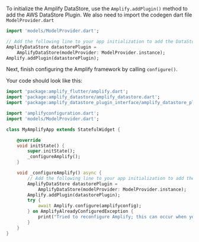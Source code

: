 To initialize the Amplify DataStore, use the `Amplify.addPlugin()` method to add the AWS DataStore Plugin. We also need to import the codegen dart file `ModelProvider.dart`

```dart
import 'models/ModelProvider.dart';

// Add the following line to your app initialization to add the DataStore plugin
AmplifyDataStore datastorePlugin =
    AmplifyDataStore(modelProvider: ModelProvider.instance);
Amplify.addPlugin(datastorePlugin);
```

Next, finish configuring the Amplify framework by calling `configure()`.

Your code should look like this:

```dart
import 'package:amplify_flutter/amplify.dart';
import 'package:amplify_datastore/amplify_datastore.dart';
import 'package:amplify_datastore_plugin_interface/amplify_datastore_plugin_interface.dart';

import 'amplifyconfiguration.dart';
import 'models/ModelProvider.dart';

class MyAmplifyApp extends StatefulWidget {

    @override
    void initState() {
        super.initState();
        _configureAmplify();
    }

    void _configureAmplify() async {
        // Add the following line to your app initialization to add the DataStore plugin
        AmplifyDataStore datastorePlugin =
            AmplifyDataStore(modelProvider: ModelProvider.instance);
        Amplify.addPlugin(datastorePlugin);
        try {
            await Amplify.configure(amplifyconfig);
        } on AmplifyAlreadyConfiguredException {
            print("Tried to reconfigure Amplify; this can occur when your app restarts on Android.");
        }
    }
}
```
